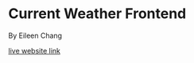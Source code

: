 # Current Weather Frontend
By Eileen Chang

<a href="https://current-weather.herokuapp.com/">live website link</a>



